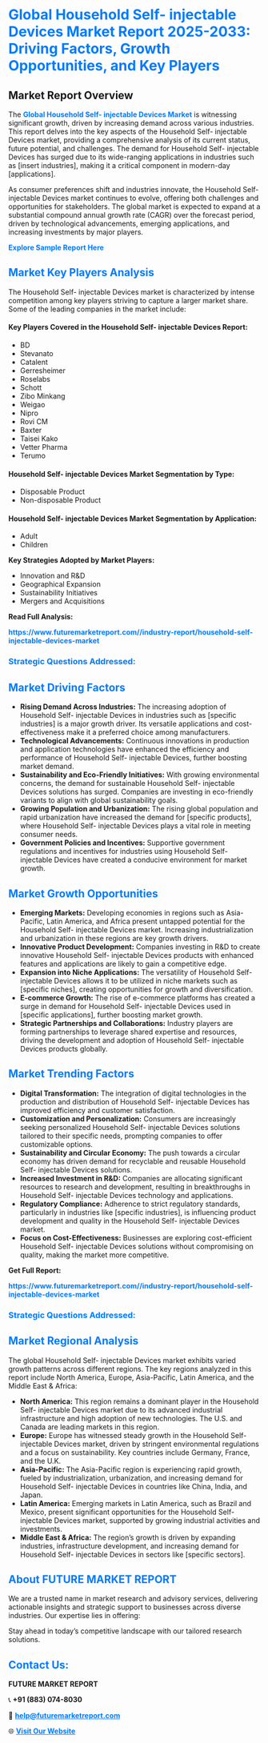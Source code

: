 <h1 style="color: #007BFF;">Global Household Self- injectable Devices Market Report 2025-2033: Driving Factors, Growth Opportunities, and Key Players</h1>

<section id="overview">
<h2>Market Report Overview</h2>
<p>The <a href="https://www.futuremarketreport.com//industry-report/household-self-injectable-devices-market" style="color: #007BFF; text-decoration: none;"><strong>Global Household Self- injectable Devices Market</strong></a> is witnessing significant growth, driven by increasing demand across various industries. This report delves into the key aspects of the Household Self- injectable Devices market, providing a comprehensive analysis of its current status, future potential, and challenges. The demand for Household Self- injectable Devices has surged due to its wide-ranging applications in industries such as [insert industries], making it a critical component in modern-day [applications].</p>
<p>As consumer preferences shift and industries innovate, the Household Self- injectable Devices market continues to evolve, offering both challenges and opportunities for stakeholders. The global market is expected to expand at a substantial compound annual growth rate (CAGR) over the forecast period, driven by technological advancements, emerging applications, and increasing investments by major players.</p>
</section>

<section id="overview">
<p><a href="https://www.futuremarketreport.com//request-sample/reportId=78932" style="color: #007BFF; text-decoration: none;"><strong>Explore Sample Report Here</strong></a></p>
</section>

<section id="key-players">
<h2 style="color: #007BFF;">Market Key Players Analysis</h2>
<p>The Household Self- injectable Devices market is characterized by intense competition among key players striving to capture a larger market share. Some of the leading companies in the market include:</p>
<h4>Key Players Covered in the Household Self- injectable Devices Report:</h4>
<ul><li>BD</li><li>Stevanato</li><li>Catalent</li><li>Gerresheimer</li><li>Roselabs</li><li>Schott</li><li>Zibo Minkang</li><li>Weigao</li><li>Nipro</li><li>Rovi CM</li><li>Baxter</li><li>Taisei Kako</li><li>Vetter Pharma</li><li>Terumo</li></ul>
<h4>Household Self- injectable Devices Market Segmentation by Type:</h4>
<ul><li>Disposable Product</li><li>Non-disposable Product</li></ul>

<h4>Household Self- injectable Devices Market Segmentation by Application:</h4>
<ul><li>Adult</li><li>Children</li></ul>
<p><strong>Key Strategies Adopted by Market Players:</strong></p>
<ul>
<li>Innovation and R&D</li>
<li>Geographical Expansion</li>
<li>Sustainability Initiatives</li>
<li>Mergers and Acquisitions</li>
</ul>
</section>

<section>
<p><strong>Read Full Analysis: </strong></p><a href="https://www.futuremarketreport.com//industry-report/household-self-injectable-devices-market" style="color: #007BFF; text-decoration: none;"><strong>https://www.futuremarketreport.com//industry-report/household-self-injectable-devices-market</strong></a>
<h3 style="color: #007BFF;">Strategic Questions Addressed:</h3>
</section>

<section id="driving-factors">
<h2 style="color: #007BFF;">Market Driving Factors</h2>
<ul>
<li><strong>Rising Demand Across Industries:</strong> The increasing adoption of Household Self- injectable Devices in industries such as [specific industries] is a major growth driver. Its versatile applications and cost-effectiveness make it a preferred choice among manufacturers.</li>
<li><strong>Technological Advancements:</strong> Continuous innovations in production and application technologies have enhanced the efficiency and performance of Household Self- injectable Devices, further boosting market demand.</li>
<li><strong>Sustainability and Eco-Friendly Initiatives:</strong> With growing environmental concerns, the demand for sustainable Household Self- injectable Devices solutions has surged. Companies are investing in eco-friendly variants to align with global sustainability goals.</li>
<li><strong>Growing Population and Urbanization:</strong> The rising global population and rapid urbanization have increased the demand for [specific products], where Household Self- injectable Devices plays a vital role in meeting consumer needs.</li>
<li><strong>Government Policies and Incentives:</strong> Supportive government regulations and incentives for industries using Household Self- injectable Devices have created a conducive environment for market growth.</li>
</ul>
</section>

<section id="growth-opportunities">
<h2 style="color: #007BFF;">Market Growth Opportunities</h2>
<ul>
<li><strong>Emerging Markets:</strong> Developing economies in regions such as Asia-Pacific, Latin America, and Africa present untapped potential for the Household Self- injectable Devices market. Increasing industrialization and urbanization in these regions are key growth drivers.</li>
<li><strong>Innovative Product Development:</strong> Companies investing in R&D to create innovative Household Self- injectable Devices products with enhanced features and applications are likely to gain a competitive edge.</li>
<li><strong>Expansion into Niche Applications:</strong> The versatility of Household Self- injectable Devices allows it to be utilized in niche markets such as [specific niches], creating opportunities for growth and diversification.</li>
<li><strong>E-commerce Growth:</strong> The rise of e-commerce platforms has created a surge in demand for Household Self- injectable Devices used in [specific applications], further boosting market growth.</li>
<li><strong>Strategic Partnerships and Collaborations:</strong> Industry players are forming partnerships to leverage shared expertise and resources, driving the development and adoption of Household Self- injectable Devices products globally.</li>
</ul>
</section>

<section id="trending-factors">
<h2 style="color: #007BFF;">Market Trending Factors</h2>
<ul>
<li><strong>Digital Transformation:</strong> The integration of digital technologies in the production and distribution of Household Self- injectable Devices has improved efficiency and customer satisfaction.</li>
<li><strong>Customization and Personalization:</strong> Consumers are increasingly seeking personalized Household Self- injectable Devices solutions tailored to their specific needs, prompting companies to offer customizable options.</li>
<li><strong>Sustainability and Circular Economy:</strong> The push towards a circular economy has driven demand for recyclable and reusable Household Self- injectable Devices solutions.</li>
<li><strong>Increased Investment in R&D:</strong> Companies are allocating significant resources to research and development, resulting in breakthroughs in Household Self- injectable Devices technology and applications.</li>
<li><strong>Regulatory Compliance:</strong> Adherence to strict regulatory standards, particularly in industries like [specific industries], is influencing product development and quality in the Household Self- injectable Devices market.</li>
<li><strong>Focus on Cost-Effectiveness:</strong> Businesses are exploring cost-efficient Household Self- injectable Devices solutions without compromising on quality, making the market more competitive.</li>
</ul>
</section>

<section>
<p><strong>Get Full Report: </strong></p><a href="https://www.futuremarketreport.com//industry-report/household-self-injectable-devices-market" style="color: #007BFF; text-decoration: none;"><strong>https://www.futuremarketreport.com//industry-report/household-self-injectable-devices-market</strong></a>
<h3 style="color: #007BFF;">Strategic Questions Addressed:</h3>
</section>


<section id="regional-analysis">
<h2 style="color: #007BFF;">Market Regional Analysis</h2>
<p>The global Household Self- injectable Devices market exhibits varied growth patterns across different regions. The key regions analyzed in this report include North America, Europe, Asia-Pacific, Latin America, and the Middle East & Africa:</p>
<ul>
<li><strong>North America:</strong> This region remains a dominant player in the Household Self- injectable Devices market due to its advanced industrial infrastructure and high adoption of new technologies. The U.S. and Canada are leading markets in this region.</li>
<li><strong>Europe:</strong> Europe has witnessed steady growth in the Household Self- injectable Devices market, driven by stringent environmental regulations and a focus on sustainability. Key countries include Germany, France, and the U.K.</li>
<li><strong>Asia-Pacific:</strong> The Asia-Pacific region is experiencing rapid growth, fueled by industrialization, urbanization, and increasing demand for Household Self- injectable Devices in countries like China, India, and Japan.</li>
<li><strong>Latin America:</strong> Emerging markets in Latin America, such as Brazil and Mexico, present significant opportunities for the Household Self- injectable Devices market, supported by growing industrial activities and investments.</li>
<li><strong>Middle East & Africa:</strong> The region’s growth is driven by expanding industries, infrastructure development, and increasing demand for Household Self- injectable Devices in sectors like [specific sectors].</li>
</ul>
</section>

<footer>
<h2 style="color: #007BFF;">About FUTURE MARKET REPORT</h2>
<p>We are a trusted name in market research and advisory services, delivering actionable insights and strategic support to businesses across diverse industries. Our expertise lies in offering:</p>

<p>Stay ahead in today’s competitive landscape with our tailored research solutions.</p>

<h2 style="color: #007BFF;">Contact Us:</h2>
<p><strong>FUTURE MARKET REPORT</strong></p>
<p>📞 <strong>+91 (883) 074-8030</strong></p>
<p>📧 <strong><a href="mailto:help@futuremarketreport.com" style="color: #007BFF;">help@futuremarketreport.com</a></strong></p>
<p>🌐 <strong><a href="https://www.futuremarketreport.com/" style="color: #007BFF;">Visit Our Website</a></strong></p>
</footer>